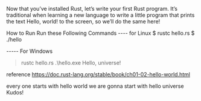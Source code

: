 Now that you’ve installed Rust, let’s write your first Rust program. It’s traditional when learning a new language to write a little program that prints the text Hello, world! to the screen, so we’ll do the same here!

How to Run 
Run these Following Commands
---- for Linux
$ rustc hello.rs
$ ./hello 


----- For Windows  
> rustc hello.rs
> .\hello.exe
Hello, universe!

reference 
https://doc.rust-lang.org/stable/book/ch01-02-hello-world.html


every one starts with hello world we are gonna start with hello universe
Kudos!

